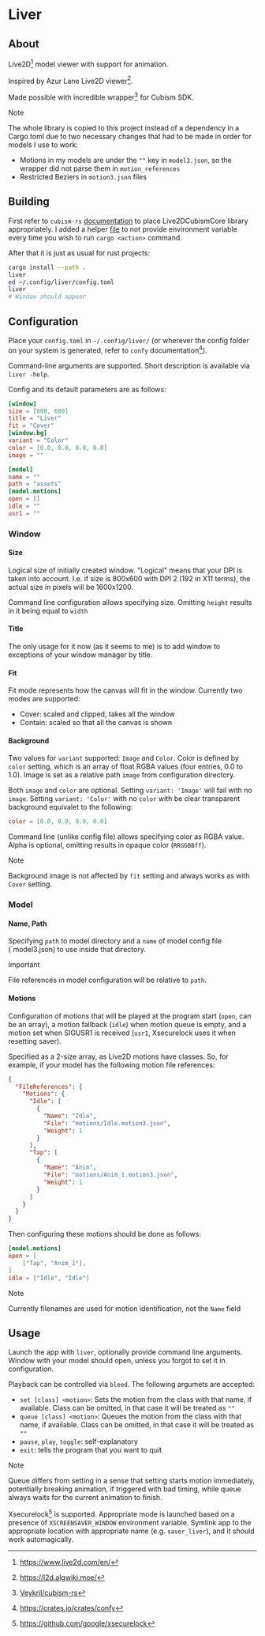 # Liver

## About

Live2D[^live2d] model viewer with support for animation.

Inspired by Azur Lane Live2D viewer[^alviewer].

Made possible with incredible wrapper[^cubism-rs] for Cubism SDK.

> [!NOTE]
> The whole library is copied to this project instead of a dependency in a
> Cargo.toml due to two necessary changes that had to be made in order for
> models I use to work:
> * Motions in my models are under the `""` key in `model3.json`, so the
>   wrapper did not parse them in `motion_references`
> * Restricted Beziers in `motion3.json` files

## Building

First refer to `cubism-rs` [documentation](res/cubism-rs/README.md) to place
Live2DCubismCore library appropriately. I added a helper [file](.cargo/config)
to not provide environment variable every time you wish to run `cargo
<action>` command.

After that it is just as usual for rust projects:

```bash
cargo install --path .
liver
ed ~/.config/liver/config.toml
liver
# Window should appear
```

## Configuration

Place your `config.toml` in `~/.config/liver/` (or wherever the config folder
on your system is generated, refer to `confy` documentation[^confy]). 

Command-line arguments are supported. Short description is available via
`liver -help`.

Config and its default parameters are as follows:

```toml
[window]
size = [800, 600]
title = "Liver"
fit = "Cover"
[window.bg]
variant = "Color"
color = [0.0, 0.0, 0.0, 0.0]
image = ""

[model]
name = ""
path = "assets"
[model.motions]
open = []
idle = ""
usr1 = ""
```

### Window

#### Size

Logical size of initially created window. "Logical" means that your DPI is
taken into account. I.e. if size is 800x600 with DPI 2 (192 in X11 terms), the
actual size in pixels will be 1600x1200.

Command line configuration allows specifying size. Omitting `height` results
in it being equal to `width`

#### Title

The only usage for it now (as it seems to me) is to add window to exceptions
of your window manager by title.

#### Fit

Fit mode represents how the canvas will fit in the window. Currently two modes
are supported:
* Cover: scaled and clipped, takes all the window
* Contain: scaled so that all the canvas is shown

#### Background

Two values for `variant` supported: `Image` and `Color`. Color is defined by
`color` setting, which is an array of float RGBA values (four entries, 0.0 to
1.0). Image is set as a relative path `image` from configuration directory.

Both `image` and `color` are optional. Setting `variant: 'Image'` will fail
with no `image`. Setting `variant: 'Color'` with no `color` with be clear
transparent background equivalet to the following:

```toml
color = [0.0, 0.0, 0.0, 0.0]
```

Command line (unlike config file) allows specifying color as RGBA value. Alpha
is optional, omitting results in opaque color (`RRGGBBff`).

> [!NOTE]
> Background image is not affected by `fit` setting and always works as with
> `Cover` setting.

### Model

#### Name, Path

Specifying `path` to model directory and a `name` of model config file
(`model3.json) to use inside that directory.

> [!IMPORTANT]
> File references in model configuration will be relative to `path`.

#### Motions

Configuration of motions that will be played at the program start (`open`, can
be an array), a motion fallback (`idle`) when motion queue is empty, and a
motion set when SIGUSR1 is received (`usr1`, Xsecurelock uses it when
resetting saver).

Specified as a 2-size array, as Live2D motions have classes. So, for example,
if your model has the following motion file references:

```json
{
  "FileReferences": {
    "Motions": {
      "Idle": [
        {
          "Name": "Idle",
          "File": "motions/Idle.motion3.json",
          "Weight": 1
        }
      ],
      "Tap": [
        {
          "Name": "Anim",
          "File": "motions/Anim_1.motion3.json",
          "Weight": 1
        }
      ]
    }
  }
}
```

Then configuring these motions should be done as follows:

```toml
[model.motions]
open = [
    ["Tap", "Anim_1"],
]
idle = ["Idle", "Idle"]
```

> [!NOTE]
> Currently filenames are used for motion identification, not the `Name` field

## Usage

Launch the app with `liver`, optionally provide command line arguments. Window
with your model should open, unless you forgot to set it in configuration.

Playback can be controlled via `bleed`. The following argumets are accepted:

* `set [class] <motion>`: Sets the motion from the class with that name, if
  available. Class can be omitted, in that case it will be treated as `""`
* `queue [class] <motion>`: Queues the motion from the class with that name,
  if available. Class can be omitted, in that case it will be treated as `""`
* `pause`, `play`, `toggle`: self-explanatory
* `exit`: tells the program that you want to quit

> [!NOTE]
> Queue differs from setting in a sense that setting starts motion
> immediately, potentially breaking animation, if triggered with bad timing,
> while queue always waits for the current animation to finish.

Xsecurelock[^xsl] is supported. Appropriate mode is launched based on a
presence of `XSCREENSAVER_WINDOW` environment variable. Symlink app to the
appropriate location with appropriate name (e.g. `saver_liver`), and it should
work automagically.

[^live2d]: <https://www.live2d.com/en/>
[^alviewer]: <https://l2d.algwiki.moe/>
[^cubism-rs]: [Veykril/cubism-rs](https://github.com/Veykril/cubism-rs)
[^confy]: <https://crates.io/crates/confy>
[^xsl]: <https://github.com/google/xsecurelock>

